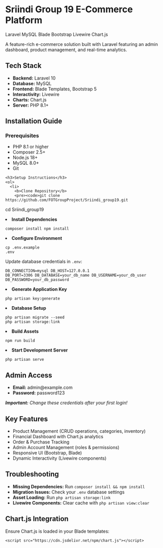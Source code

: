 <!DOCTYPE html>
<html lang="en">
<head>
  <meta charset="UTF-8">
 
</head>
<body>
  <h1>Sriindi Group 19 E-Commerce Platform</h1>
  <p>
    <span class="badge">Laravel</span>
    <span class="badge">MySQL</span>
    <span class="badge">Blade</span>
    <span class="badge">Bootstrap</span>
    <span class="badge">Livewire</span>
    <span class="badge">Chart.js</span>
  </p>
  <p>
    A feature-rich e-commerce solution built with Laravel featuring an admin dashboard, product management, and real-time analytics.
  </p>

  <div class="section">
    <h2>Tech Stack</h2>
    <ul>
      <li><b>Backend:</b> Laravel 10</li>
      <li><b>Database:</b> MySQL</li>
      <li><b>Frontend:</b> Blade Templates, Bootstrap 5</li>
      <li><b>Interactivity:</b> Livewire</li>
      <li><b>Charts:</b> Chart.js</li>
      <li><b>Server:</b> PHP 8.1+</li>
    </ul>
  </div>

  <div class="section">
    <h2>Installation Guide</h2>
    <h3>Prerequisites</h3>
    <ul>
      <li>PHP 8.1 or higher</li>
      <li>Composer 2.5+</li>
      <li>Node.js 18+</li>
      <li>MySQL 8.0+</li>
      <li>Git</li>
    </ul>

    <h3>Setup Instructions</h3>
    <ol>
      <li>
        <b>Clone Repository</b>
        <pre><code>git clone https://github.com/FOTGroupProject/Sriindi_group19.git
cd Sriindi_group19</code></pre>
      </li>
      <li>
        <b>Install Dependencies</b>
        <pre><code>composer install
npm install</code></pre>
      </li>
      <li>
        <b>Configure Environment</b>
        <pre><code>cp .env.example .env</code></pre>
        <p>Update database credentials in <code>.env</code>:</p>
        <pre><code>DB_CONNECTION=mysql
DB_HOST=127.0.0.1
DB_PORT=3306
DB_DATABASE=your_db_name
DB_USERNAME=your_db_user
DB_PASSWORD=your_db_password</code></pre>
      </li>
      <li>
        <b>Generate Application Key</b>
        <pre><code>php artisan key:generate</code></pre>
      </li>
      <li>
        <b>Database Setup</b>
        <pre><code>php artisan migrate --seed
php artisan storage:link</code></pre>
      </li>
      <li>
        <b>Build Assets</b>
        <pre><code>npm run build</code></pre>
      </li>
      <li>
        <b>Start Development Server</b>
        <pre><code>php artisan serve</code></pre>
      </li>
    </ol>
  </div>

  <div class="section">
    <h2>Admin Access</h2>
    <ul>
      <li><b>Email:</b> admin@example.com</li>
      <li><b>Password:</b> password123</li>
    </ul>
    <p><i><b>Important:</b> Change these credentials after your first login!</i></p>
  </div>

  <div class="section">
    <h2>Key Features</h2>
    <ul>
      <li>Product Management (CRUD operations, categories, inventory)</li>
      <li>Financial Dashboard with Chart.js analytics</li>
      <li>Order &amp; Purchase Tracking</li>
      <li>Admin Account Management (roles &amp; permissions)</li>
      <li>Responsive UI (Bootstrap, Blade)</li>
      <li>Dynamic Interactivity (Livewire components)</li>
    </ul>
  </div>

  <div class="section">
    <h2>Troubleshooting</h2>
    <ul>
      <li><b>Missing Dependencies:</b> Run <code>composer install &amp;&amp; npm install</code></li>
      <li><b>Migration Issues:</b> Check your <code>.env</code> database settings</li>
      <li><b>Asset Loading:</b> Run <code>php artisan storage:link</code></li>
      <li><b>Livewire Components:</b> Clear cache with <code>php artisan view:clear</code></li>
    </ul>
  </div>

  <div class="section">
    <h2>Chart.js Integration</h2>
    <p>Ensure Chart.js is loaded in your Blade templates:</p>
    <pre><code>&lt;script src="https://cdn.jsdelivr.net/npm/chart.js"&gt;&lt;/script&gt;</code></pre>
  </div>


</body>
</html>
